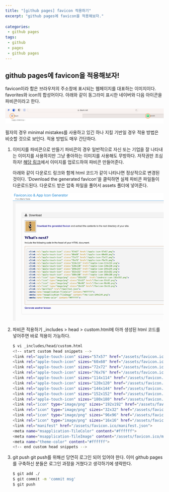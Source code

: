 ```yaml
---
title: "[github pages] favicon 적용하기"
excerpt: "github pages에 favicon을 적용해보자."

categories:
 - github pages
tags:
 - github
 - pages
 - github pages
---
```


## github pages에 favicon을 적용해보자!
favicon이라 함은 브라우저의 주소창에 표시되는 웹페이지를 대표하는 이미지이다. favorites와 icon의 합성어이다.
아래와 같이 동그라미 표시한 네이버와 다음 아이콘을 파비콘이라고 한다.

![favicon example](/assets/favicon_ex.png)

필자의 경우 minimal mistakes를 사용하고 있긴 하나 지킬 기반일 경우 적용 방법은 비슷할 것으로 보인다.
적용 방법도 매우 간단하다.

1. 이미지를 파비콘으로 만들기
   파비콘의 경우 일반적으로 자신 또는 기업을 잘 나타내는 이미지를 사용하지만 그냥 좋아하는 이미지를 사용해도 무방하다. 저작권만 조심하자! [해당 링크](https://www.favicon-generator.org)에서 이미지를 업로드하여 파비콘 만들어준다.

   아래와 같이 다운로드 링크와 함께 html 코드가 같이 나타나면 정상적으로 변경된 것이다. 'Download the generated favicon'을 클릭하면 실제 파비콘 파일들이 다운로드된다.
    다운로드 받은 압축 파일을 풀어서 assets 폴더에 넣어준다.

    ![favicon create](/assets/favicon_create.png)

2. 파비콘 적용하기
   _includes > head > custom.html에 아까 생성된 html 코드를 넣어주면 바로 적용이 가능하다.
    ```bash
    $ vi _includes/head/custom.html
    <!-- start custom head snippets -->
    <link rel="apple-touch-icon" sizes="57x57" href="/assets/favicon.ico/apple-icon-57x57.png">
    <link rel="apple-touch-icon" sizes="60x60" href="/assets/favicon.ico/apple-icon-60x60.png">
    <link rel="apple-touch-icon" sizes="72x72" href="/assets/favicon.ico/apple-icon-72x72.png">
    <link rel="apple-touch-icon" sizes="76x76" href="/assets/favicon.ico/apple-icon-76x76.png">
    <link rel="apple-touch-icon" sizes="114x114" href="/assets/favicon.ico/apple-icon-114x114.png">
    <link rel="apple-touch-icon" sizes="120x120" href="/assets/favicon.ico/apple-icon-120x120.png">
    <link rel="apple-touch-icon" sizes="144x144" href="/assets/favicon.ico/apple-icon-144x144.png">
    <link rel="apple-touch-icon" sizes="152x152" href="/assets/favicon.ico/apple-icon-152x152.png">
    <link rel="apple-touch-icon" sizes="180x180" href="/assets/favicon.ico/apple-icon-180x180.png">
    <link rel="icon" type="image/png" sizes="192x192" href="/assets/favicon.ico/android-icon-192x192.png?">
    <link rel="icon" type="image/png" sizes="32x32" href="/assets/favicon.ico/favicon-32x32.png?">
    <link rel="icon" type="image/png" sizes="96x96" href="/assets/favicon.ico/favicon-96x96.png?">
    <link rel="icon" type="image/png" sizes="16x16" href="/assets/favicon.ico/favicon-16x16.png?">
    <link rel="manifest" href="/assets/favicon.ico/manifest.json">
    <meta name="msapplication-TileColor" content="#ffffff">
    <meta name="msapplication-TileImage" content="/assets/favicon.ico/ms-icon-144x144.png">
    <meta name="theme-color" content="#ffffff">
    <!-- end custom head snippets -->
    ```

3. git push
    git push를 위해선 당연히 로그인 되어 있어야 한다. 이미 github pages를 구축하신 분들은 로그인 과정을 거쳤다고 생각하기에 생략한다.
    ```bash
    $ git add ./ 
    $ git commit -m 'commit msg'
    $ git push 
    ```
    
